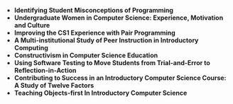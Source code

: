 <ul>
  
 <li><b><a target="_blank" href="https://github.com/manjunath5496/Top-Eight-Computer-Science-Education-Research-Papers/blob/master/cse(1).pdf" style="text-decoration:none;"> Identifying Student Misconceptions of Programming</a></b></li>
  
<li><b><a target="_blank" href="https://github.com/manjunath5496/Top-Eight-Computer-Science-Education-Research-Papers/blob/master/cse(2).pdf" style="text-decoration:none;">Undergraduate Women in Computer Science: Experience, Motivation and Culture</a></b></li>

<li><b><a target="_blank" href="https://github.com/manjunath5496/Top-Eight-Computer-Science-Education-Research-Papers/blob/master/cse(3).pdf" style="text-decoration:none;">Improving the CS1 Experience with Pair Programming</a></b></li>                         
  <li><b><a target="_blank" href="https://github.com/manjunath5496/Top-Eight-Computer-Science-Education-Research-Papers/blob/master/cse(4).pdf" style="text-decoration:none;">A Multi-institutional Study of Peer Instruction in Introductory Computing</a></b></li>  
     <li><b><a target="_blank" href="https://github.com/manjunath5496/Top-Eight-Computer-Science-Education-Research-Papers/blob/master/cse(5).pdf" style="text-decoration:none;">Constructivism in Computer Science Education</a></b></li>  
   <li><b><a target="_blank" href="https://github.com/manjunath5496/Top-Eight-Computer-Science-Education-Research-Papers/blob/master/cse(6).pdf" style="text-decoration:none;">Using Software Testing to Move Students from Trial-and-Error to Reflection-in-Action</a></b></li>  
                                             

 <li><b><a target="_blank" href="https://github.com/manjunath5496/Top-Eight-Computer-Science-Education-Research-Papers/blob/master/cse(7).pdf" style="text-decoration:none;">Contributing to Success in an Introductory Computer Science Course: A Study of Twelve Factors</a></b></li>
 
 
<li><b><a target="_blank" href="https://github.com/manjunath5496/Top-Eight-Computer-Science-Education-Research-Papers/blob/master/cse(8).pdf" style="text-decoration:none;">Teaching Objects-first In Introductory Computer Science</a></b></li>

</ul>
